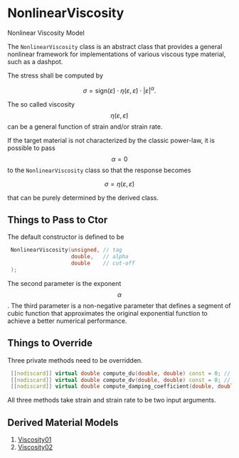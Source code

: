 # NonlinearViscosity

Nonlinear Viscosity Model

The `NonlinearViscosity` class is an abstract class that provides a general nonlinear framework for implementations of various viscous type material, such as a dashpot.

The stress shall be computed by

$$
\sigma=\text{sign}\left(\dot\varepsilon\right)\cdot\eta\left(\varepsilon,\dot\varepsilon\right)\cdot|\dot\varepsilon|^\alpha.
$$

The so called viscosity $$\eta\left(\varepsilon,\dot\varepsilon\right)$$ can be a general function of strain and/or strain rate.

If the target material is not characterized by the classic power-law, it is possible to pass $$\alpha=0$$ to the `NonlinearViscosity` class so that the response becomes

$$
\sigma=\eta\left(\varepsilon,\dot\varepsilon\right)
$$

that can be purely determined by the derived class.

## Things to Pass to Ctor

The default constructor is defined to be

```cpp
 NonlinearViscosity(unsigned, // tag
                    double,   // alpha
                    double    // cut-off
 );
```

The second parameter is the exponent $$\alpha$$. The third parameter is a non-negative parameter that defines a segment of cubic function that approximates the original exponential function to achieve a better numerical performance.

## Things to Override

Three private methods need to be overridden.

```cpp
 [[nodiscard]] virtual double compute_du(double, double) const = 0; // compute derivative w.r.t. strain
 [[nodiscard]] virtual double compute_dv(double, double) const = 0; // compute derivative w.r.t. strain rate
 [[nodiscard]] virtual double compute_damping_coefficient(double, double) const = 0; // compute \eta
```

All three methods take strain and strain rate to be two input arguments.

## Derived Material Models

1. [Viscosity01](Viscosity01.md)
2. [Viscosity02](Viscosity02.md)
